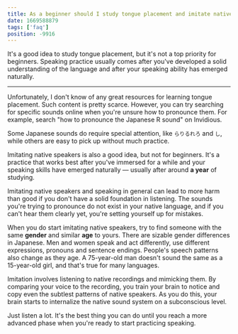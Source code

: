 ```yaml
---
title: As a beginner should I study tongue placement and imitate native speakers, or should I just listen?
date: 1669588879
tags: ['faq']
position: -9916
---
```


It's a good idea to study tongue placement,
but it's not a top priority for beginners.
Speaking practice usually comes
after you've developed a solid understanding of the language
and after your speaking ability has emerged naturally.

****

Unfortunately,
I don't know of any great resources for learning tongue placement.
Such content is pretty scarce.
However,
you can try searching for specific sounds online
when you're unsure how to pronounce them.
For example,
search "how to pronounce the Japanese R sound" on Invidious.

Some Japanese sounds do require special attention,
like `らりるれろ` and `し`,
while others are easy to pick up without much practice.

Imitating native speakers is also a good idea, but not for beginners.
It's a practice that works best after you've immersed for a while
and your speaking skills have emerged naturally
&mdash; usually after around **a year** of studying.

Imitating native speakers and speaking in general
can lead to more harm than good
if you don't have a solid foundation in listening.
The sounds you're trying to pronounce do not exist in your native language,
and if you can't hear them clearly yet,
you're setting yourself up for mistakes.

When you do start imitating native speakers,
try to find someone with the same **gender** and similar **age** to yours.
There are sizable gender differences in Japanese.
Men and women speak and act differently,
use different expressions, pronouns and sentence endings.
People's speech patterns also change as they age.
A 75-year-old man doesn't sound the same as a 15-year-old girl,
and that's true for many languages.

Imitation involves listening to native recordings and mimicking them.
By comparing your voice to the recording,
you train your brain to notice and copy even the subtlest patterns of native speakers.
As you do this,
your brain starts to internalize the native sound system on a subconscious level.

Just listen a lot.
It's the best thing you can do
until you reach a more advanced phase
when you're ready to start practicing speaking.

